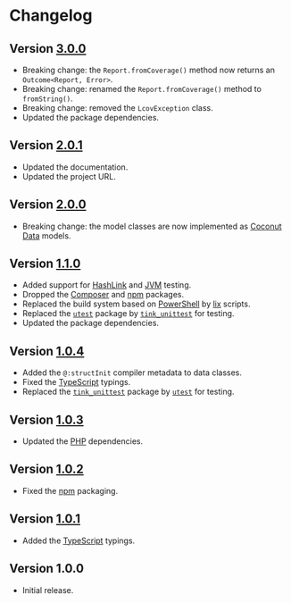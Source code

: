# Changelog

## Version [3.0.0](https://bitbucket.org/cedx/lcov.hx/branches/compare/v3.0.0..v2.0.1)
- Breaking change: the `Report.fromCoverage()` method now returns an `Outcome<Report, Error>`.
- Breaking change: renamed the `Report.fromCoverage()` method to `fromString()`.
- Breaking change: removed the `LcovException` class.
- Updated the package dependencies.

## Version [2.0.1](https://bitbucket.org/cedx/lcov.hx/branches/compare/v2.0.1..v2.0.0)
- Updated the documentation.
- Updated the project URL.

## Version [2.0.0](https://bitbucket.org/cedx/lcov.hx/branches/compare/v2.0.0..v1.1.0)
- Breaking change: the model classes are now implemented as [Coconut Data](https://github.com/MVCoconut/coconut.data) models.

## Version [1.1.0](https://bitbucket.org/cedx/lcov.hx/branches/compare/v1.1.0..v1.0.4)
- Added support for [HashLink](https://hashlink.haxe.org) and [JVM](https://www.java.com) testing.
- Dropped the [Composer](https://getcomposer.org) and [npm](https://www.npmjs.com) packages.
- Replaced the build system based on [PowerShell](https://docs.microsoft.com/en-us/powershell) by [lix](https://github.com/lix-pm/lix.client) scripts.
- Replaced the [`utest`](https://lib.haxe.org/p/utest) package by [`tink_unittest`](https://lib.haxe.org/p/tink_unittest) for testing.
- Updated the package dependencies.

## Version [1.0.4](https://bitbucket.org/cedx/lcov.hx/branches/compare/v1.0.4..v1.0.3)
- Added the `@:structInit` compiler metadata to data classes.
- Fixed the [TypeScript](https://www.typescriptlang.org) typings.
- Replaced the [`tink_unittest`](https://lib.haxe.org/p/tink_unittest) package by [`utest`](https://lib.haxe.org/p/utest) for testing.

## Version [1.0.3](https://bitbucket.org/cedx/lcov.hx/branches/compare/v1.0.3..v1.0.2)
- Updated the [PHP](https://www.php.net) dependencies.

## Version [1.0.2](https://bitbucket.org/cedx/lcov.hx/branches/compare/v1.0.2..v1.0.1)
- Fixed the [npm](https://www.npmjs.com) packaging.

## Version [1.0.1](https://bitbucket.org/cedx/lcov.hx/branches/compare/v1.0.1..v1.0.0)
- Added the [TypeScript](https://www.typescriptlang.org) typings.

## Version 1.0.0
- Initial release.
